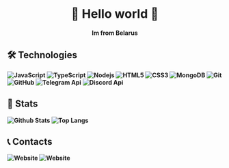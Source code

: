 <h1 align="center">👋 Hello world 👋</h1>
<p align="center"><b>Im from Belarus</br></p>

## 🛠 Technologies

![JavaScript](https://img.shields.io/badge/-JavaScript-black?style=flat-square&logo=javascript)
![TypeScript](https://img.shields.io/badge/-TypeScript-black?style=flat-square&logo=typescript)
![Nodejs](https://img.shields.io/badge/-Nodejs-black?style=flat-square&logo=Node.js)
![HTML5](https://img.shields.io/badge/-HTML5-E34F26?style=flat-square&logo=html5&logoColor=white)
![CSS3](https://img.shields.io/badge/-CSS3-1572B6?style=flat-square&logo=css3)
![MongoDB](https://img.shields.io/badge/-MongoDB-black?style=flat-square&logo=mongodb)
![Git](https://img.shields.io/badge/-Git-black?style=flat-square&logo=git)
![GitHub](https://img.shields.io/badge/-GitHub-181717?style=flat-square&logo=github)
![Telegram Api](https://img.shields.io/badge/-Telegram_Api-black?style=flat-square&logo=telegram)
![Discord Api](https://img.shields.io/badge/-Discord_Api-black?style=flat-square&logo=discord)

## 📖 Stats

![Github Stats](https://github-readme-stats.vercel.app/api?username=Devanch&count_private=true&show_icons=true&include_all_commits=true&theme=tokyonight)
![Top Langs](https://github-readme-stats.vercel.app/api/top-langs/?username=Devanch&hide=html&layout=compact&theme=tokyonight)

## 📞 Contacts
![Website](https://img.shields.io/badge/WebSite-devan.info-blue)
![Website](https://img.shields.io/badge/Discord-Devan%230101-blue)

